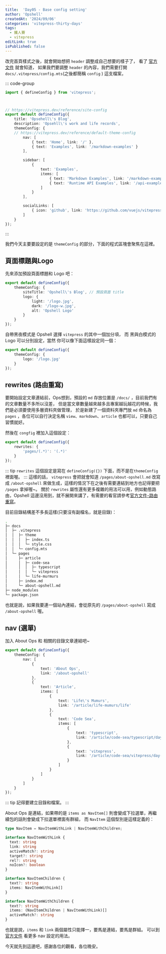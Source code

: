 ```yaml
---
title:  'Day05 - Base config setting'
author: 'Opshell'
createdAt: '2024/09/06'
categories: 'vitepress-thirty-days'
tags:
  - 鐵人賽
  - vitepress
editLink: true
isPublished: false
---
```


改完首頁樣式之後，就會開始想把 `header` 調整成自己想要的樣子了，
看了 [官方文件](https://vitepress.dev/zh/reference/default-theme-nav) 就會知道，
如果我們要調整 `header` 的內容，我們需要打開 `docs/.vitepress/config.mts`(之後都簡稱 `config` ) 這支檔案，

::: code-group
``` ts [config.mts]
import { defineConfig } from 'vitepress';



// https://vitepress.dev/reference/site-config
export default defineConfig({
    title: 'Opsehell\'s Blog',
    description: 'Opsehll\'s work and life records',
    themeConfig: {
    // https://vitepress.dev/reference/default-theme-config
        nav: [
            { text: 'Home', link: '/' },
            { text: 'Examples', link: '/markdown-examples' }
        ],

        sidebar: [
            {
                text: 'Examples',
                items: [
                    { text: 'Markdown Examples', link: '/markdown-examples' },
                    { text: 'Runtime API Examples', link: '/api-examples' }
                ]
            }
        ],

        socialLinks: [
            { icon: 'github', link: 'https://github.com/vuejs/vitepress' }
        ]
    }
});
```
:::

我們今天主要要設定的是 `themeConfig` 的部分，下面的程式區塊會聚焦在這裡。

## 頁面標題與Logo
先來添加預設頁面標題和 Logo 吧：
``` ts
export default defineConfig({
    themeConfig: {
        siteTitle: 'Opshell\'s Blog', // 預設頁面 title
        logo: {
            light: '/logo.jpg',
            dark: '/logo-w.jpg',
            alt: 'Opshell Logo'
        }
    }
});
```
自帶黑夜模式是 Opshell 選擇 `vitepress` 的其中一個加分項，
而 黑與白模式的 Logo 可以分別設定，當然 你可以像下面這樣設定同一個：
``` ts
export default defineConfig({
    themeConfig: {
        logo: '/logo.jpg'
    }
});
```

## rewrites (路由重寫)
要開始設定文章連結前，Ops想到，預設的 `md` 存放位置是 `/docs/` ，目前我們有的文章數量不多所以沒差，
但是當文章數量越來越多且專案越玩越花的時候，我們是必須要使用多層資料夾做管理，
於是新建了一個資料夾專門放 `md` 命名為 `pages` ，各位可以自行決定名稱 `view`、`markdown`、`article` 也都可以，只要自己習慣就好。

然後在 `congfig` 裡加入這個設定：
``` ts
export default defineConfig({
    rewrites: {
        'pages/(.*)': '(.*)'
    }
});
```
::: tip
`rewrites` 這個設定是寫在 `defineConfig({})` 下面，而不是在`themeConfig`裡面喔。
:::
這樣的話， `vitepress` 會把就會知道 `/pages/about-opshell.md` 改寫成 `/about-opshell` 來做生成，這樣的情況下在之後有需要連結到地方也記得要把 `/pages` 拿掉喔~。
關於 `rewrites` 屬性還有更多複雜的用法可以用，例如動態路由，Opshell 這邊沒用到，就不展開來講了，有需要的看官請參考[官方文件-路由重寫](https://vitepress.dev/zh/guide/routing#route-rewrites)。

目前目錄結構差不多長這樣(只要沒有副檔名，就是目錄)：
```sh
.
├─ docs
│  ├─ .vitepress
│  │  ├─ theme
│  │  │  ├─ index.ts
│  │  │  └─ style.css
│  │  └─ config.mts
│  └─ pages
│     ├─ article
│     │  ├─ code-sea
│     │  │  ├─ typescript
│     │  │  └─ vitepress
│     │  └─ life-murmurs
│     ├─ index.md
│     └─ about-opshell.md
├─ node_modules
└─ package.json
```
也就是說，如果我要連一個站內連結，會從原先的 `/pages/about-opshell` 寫成 `/about-opshell` 喔。

## nav (選單)
加入 About Ops 和 相關的目錄文章連結吧~
``` ts
export default defineConfig({
    themeConfig: {
        nav: [
            {
                text: 'About Ops',
                link: '/about-opshell'
            },
            {
                text: 'Article',
                items: [
                    {
                        text: 'Life\'s Mumurs',
                        link: '/article/life-mumurs/life'
                    },
                    {
                        text: 'Code Sea',
                        items: [
                            {
                                text: 'typescript',
                                link: '/article/code-sea/typescript/day-1'
                            },
                            {
                                text: 'vitepress',
                                link: '/article/code-sea/vitepress/day-1'
                            }
                        ]
                    }
                ]
            }
        ]
    }
});
```
::: tip
記得要建立目錄和檔案。
:::

About Ops 是連結，如果帶的是 `items as NavItem[]` 則會變成下拉選單，再繼續包的話則會變成下拉選單裡面有群組，
而 `NavItem` 這個型別是這樣定義的：
``` ts
type NavItem = NavItemWithLink | NavItemWithChildren;

interface NavItemWithLink {
  text: string
  link: string
  activeMatch?: string
  target?: string
  rel?: string
  noIcon?: boolean
}

interface NavItemChildren {
  text?: string
  items: NavItemWithLink[]
}

interface NavItemWithChildren {
  text?: string
  items: (NavItemChildren | NavItemWithLink)[]
  activeMatch?: string
}
```
也就是說，`items` 和 `link` 兩個屬性只能擇一，要馬是連結，要馬是群組。
可以到 [官方文件](https://vitepress.dev/zh/reference/default-theme-nav) 看更多 nav 設定的用法。

今天就先到這邊吧，感謝各位的觀看，各位晚安。
